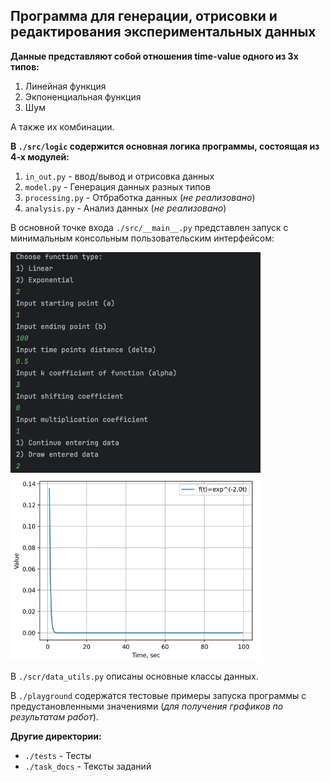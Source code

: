 ## Программа для генерации, отрисовки и редактирования экспериментальных данных

__Данные представляют собой отношения time-value одного из 3х типов:__
1) Линейная функция
2) Экпоненциальная функция
3) Шум

А также их комбинации.

__В `./src/logic` содержится основная логика программы, состоящая из 4-х модулей:__
1) `in_out.py` - ввод/вывод и отрисовка данных
2) `model.py` - Генерация данных разных типов
3) `processing.py` - Отбработка данных (*не реализовано*)
4) `analysis.py` - Анализ данных (*не реализовано*)

В основной точке входа `./src/__main__.py` представлен запуск с минимальным
консольным пользовательским интерфейсом:

<img src="static/img.png" alt="drawing" width="400"/>
<img src="static/img_1.png" alt="drawing" width="400"/>

В `./scr/data_utils.py` описаны основные классы данных.

В `./playground` содержатся тестовые примеры запуска программы с предустановленными значениями
(*для получения графиков по результатам работ*).

__Другие директории:__
* `./tests` - Тесты
* `./task_docs` - Тексты заданий
